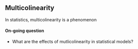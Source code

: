 ## Multicolinearity

In statistics, multicolinearity is a phenomenon






#### On-going question
- What are the effects of mutlicolinearity in statistical models?
	
